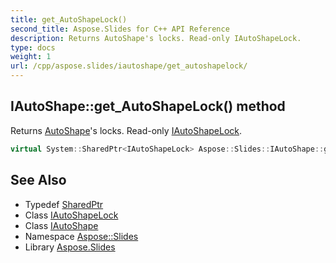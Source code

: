 ```yaml
---
title: get_AutoShapeLock()
second_title: Aspose.Slides for C++ API Reference
description: Returns AutoShape's locks. Read-only IAutoShapeLock.
type: docs
weight: 1
url: /cpp/aspose.slides/iautoshape/get_autoshapelock/
---
```

## IAutoShape::get_AutoShapeLock() method


Returns [AutoShape](../../autoshape/)'s locks. Read-only [IAutoShapeLock](../../iautoshapelock/).

```cpp
virtual System::SharedPtr<IAutoShapeLock> Aspose::Slides::IAutoShape::get_AutoShapeLock()=0
```

## See Also

* Typedef [SharedPtr](../../system/sharedptr/)
* Class [IAutoShapeLock](../iautoshapelock/)
* Class [IAutoShape](./)
* Namespace [Aspose::Slides](../)
* Library [Aspose.Slides](../../)
